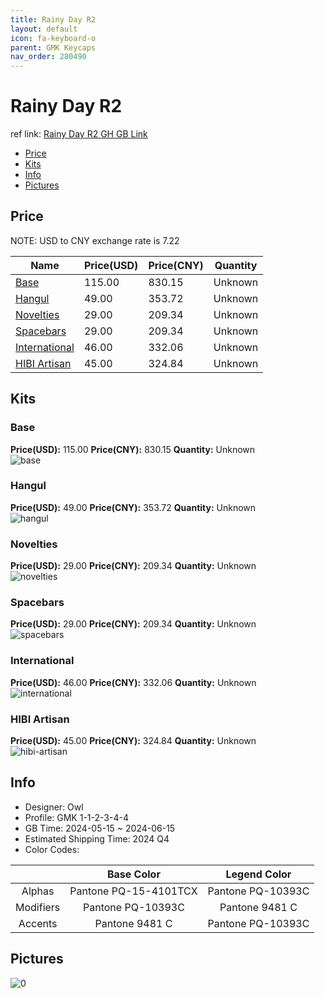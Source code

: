 ```yaml
---
title: Rainy Day R2 
layout: default
icon: fa-keyboard-o
parent: GMK Keycaps
nav_order: 280490
---
```


# Rainy Day R2 

ref link: [Rainy Day R2 GH GB Link](https://geekhack.org/index.php?topic=122988.0)

* [Price](#price)
* [Kits](#kits)
* [Info](#info)
* [Pictures](#pictures)

## Price

NOTE: USD to CNY exchange rate is 7.22

| Name          | Price(USD)   |  Price(CNY) | Quantity |
| ------------- | ------------ |  ---------- | -------- |
|[Base](#base)|115.00|830.15|Unknown|
|[Hangul](#hangul)|49.00|353.72|Unknown|
|[Novelties](#novelties)|29.00|209.34|Unknown|
|[Spacebars](#spacebars)|29.00|209.34|Unknown|
|[International](#international)|46.00|332.06|Unknown|
|[HIBI Artisan](#hibi-artisan)|45.00|324.84|Unknown|


## Kits
### Base  
**Price(USD):** 115.00	**Price(CNY):** 830.15	**Quantity:** Unknown  
<img src="{{ 'assets/images/gmk-keycaps/Rainy-Day-R2/kits_pics/base.png' | relative_url }}" alt="base" class="image featured">

### Hangul  
**Price(USD):** 49.00	**Price(CNY):** 353.72	**Quantity:** Unknown  
<img src="{{ 'assets/images/gmk-keycaps/Rainy-Day-R2/kits_pics/hangul.png' | relative_url }}" alt="hangul" class="image featured">

### Novelties  
**Price(USD):** 29.00	**Price(CNY):** 209.34	**Quantity:** Unknown  
<img src="{{ 'assets/images/gmk-keycaps/Rainy-Day-R2/kits_pics/novelties.png' | relative_url }}" alt="novelties" class="image featured">

### Spacebars  
**Price(USD):** 29.00	**Price(CNY):** 209.34	**Quantity:** Unknown  
<img src="{{ 'assets/images/gmk-keycaps/Rainy-Day-R2/kits_pics/spacebars.png' | relative_url }}" alt="spacebars" class="image featured">

### International  
**Price(USD):** 46.00	**Price(CNY):** 332.06	**Quantity:** Unknown  
<img src="{{ 'assets/images/gmk-keycaps/Rainy-Day-R2/kits_pics/international.png' | relative_url }}" alt="international" class="image featured">

### HIBI Artisan  
**Price(USD):** 45.00	**Price(CNY):** 324.84	**Quantity:** Unknown  
<img src="{{ 'assets/images/gmk-keycaps/Rainy-Day-R2/kits_pics/hibi-artisan.png' | relative_url }}" alt="hibi-artisan" class="image featured">

## Info
* Designer: Owl  
* Profile: GMK 1-1-2-3-4-4  
* GB Time: 2024-05-15 ~ 2024-06-15  
* Estimated Shipping Time: 2024 Q4  
* Color Codes:  

| |Base Color     | Legend Color
| :-------------: | :-------------: | :------------:
|Alphas|Pantone PQ-15-4101TCX|Pantone PQ-10393C|
|Modifiers|Pantone PQ-10393C|Pantone 9481 C|
|Accents|Pantone 9481 C|Pantone PQ-10393C|


## Pictures  
<img src="{{ 'assets/images/gmk-keycaps/Rainy-Day-R2/rendering_pics/0.jpg' | relative_url }}" alt="0" class="image featured">
